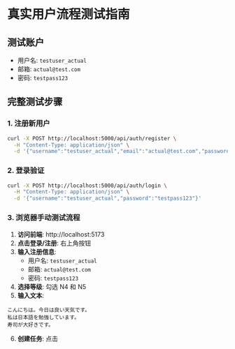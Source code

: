 # 真实用户流程测试指南

## 测试账户
- 用户名: `testuser_actual`
- 邮箱: `actual@test.com`
- 密码: `testpass123`

## 完整测试步骤

### 1. 注册新用户
```bash
curl -X POST http://localhost:5000/api/auth/register \
  -H "Content-Type: application/json" \
  -d '{"username":"testuser_actual","email":"actual@test.com","password":"testpass123"}'
```

### 2. 登录验证
```bash
curl -X POST http://localhost:5000/api/auth/login \
  -H "Content-Type: application/json" \
  -d '{"username":"testuser_actual","password":"testpass123"}'
```

### 3. 浏览器手动测试流程

1. **访问前端**: http://localhost:5173
2. **点击登录/注册**: 右上角按钮
3. **输入注册信息**:
   - 用户名: `testuser_actual`
   - 邮箱: `actual@test.com`
   - 密码: `testpass123`
4. **选择等级**: 勾选 N4 和 N5
5. **输入文本**:
```
こんにちは。今日は良い天気です。
私は日本語を勉強しています。
寿司が大好きです。
```
6. **创建任务**: 点击